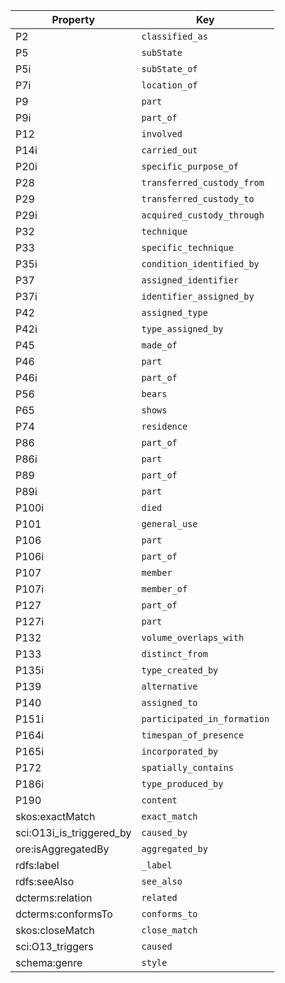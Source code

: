 Property | Key
-------- | ---
P2 | `classified_as`
P5 | `subState`
P5i | `subState_of`
P7i | `location_of`
P9 | `part`
P9i | `part_of`
P12 | `involved`
P14i | `carried_out`
P20i | `specific_purpose_of`
P28 | `transferred_custody_from`
P29 | `transferred_custody_to`
P29i | `acquired_custody_through`
P32 | `technique`
P33 | `specific_technique`
P35i | `condition_identified_by`
P37 | `assigned_identifier`
P37i | `identifier_assigned_by`
P42 | `assigned_type`
P42i | `type_assigned_by`
P45 | `made_of`
P46 | `part`
P46i | `part_of`
P56 | `bears`
P65 | `shows`
P74 | `residence`
P86 | `part_of`
P86i | `part`
P89 | `part_of`
P89i | `part`
P100i | `died`
P101 | `general_use`
P106 | `part`
P106i | `part_of`
P107 | `member`
P107i | `member_of`
P127 | `part_of`
P127i | `part`
P132 | `volume_overlaps_with`
P133 | `distinct_from`
P135i | `type_created_by`
P139 | `alternative`
P140 | `assigned_to`
P151i | `participated_in_formation`
P164i | `timespan_of_presence`
P165i | `incorporated_by`
P172 | `spatially_contains`
P186i | `type_produced_by`
P190 | `content`
skos:exactMatch | `exact_match`
sci:O13i_is_triggered_by | `caused_by`
ore:isAggregatedBy | `aggregated_by`
rdfs:label | `_label`
rdfs:seeAlso | `see_also`
dcterms:relation | `related`
dcterms:conformsTo | `conforms_to`
skos:closeMatch | `close_match`
sci:O13_triggers | `caused`
schema:genre | `style`